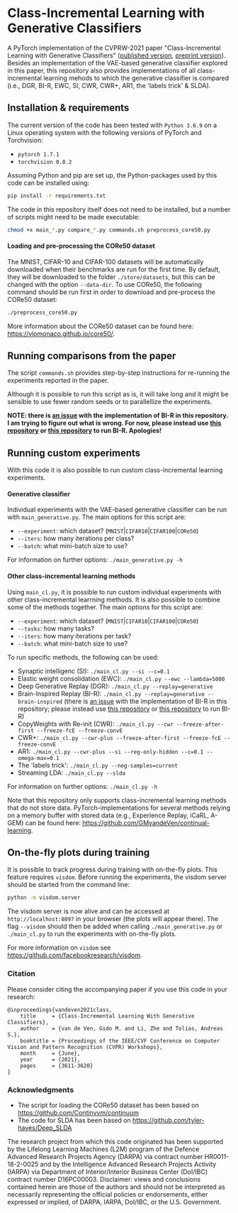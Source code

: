 # Class-Incremental Learning with Generative Classifiers
A PyTorch implementation of the CVPRW-2021 paper "Class-Incremental Learning with Generative Classifiers"
([published version](https://openaccess.thecvf.com/content/CVPR2021W/CLVision/html/van_de_Ven_Class-Incremental_Learning_With_Generative_Classifiers_CVPRW_2021_paper.html),
[preprint version](https://arxiv.org/abs/2104.10093)).
Besides an implementation of the VAE-based generative classifier explored in this paper, this repository also provides 
implementations of all class-incremental learning mehods to which the generative classifier is compared
(i.e., DGR, BI-R, EWC, SI, CWR, CWR+, AR1, the 'labels trick' & SLDA).

## Installation & requirements
The current version of the code has been tested with `Python 3.6.9` on a Linux operating system with the following versions of PyTorch and Torchvision:
* `pytorch 1.7.1`
* `torchvision 0.8.2`
 
Assuming  Python and pip are set up, the Python-packages used by this code can be installed using:
```bash
pip install -r requirements.txt
```

The code in this repository itself does not need to be installed, but a number of scripts might need to be made executable:
```bash
chmod +x main_*.py compare_*.py commands.sh preprocess_core50.py
```

#### Loading and pre-processing the CORe50 dataset
The MNIST, CIFAR-10 and CIFAR-100 datasets will be automatically downloaded when their benchmarks are run for the first time.
By default, they will be downloaded to the folder `./store/datasets`, but this can be changed with the option `--data-dir`.
To use CORe50, the following command should be run first in order to download and pre-process the CORe50 dataset:
```bash
./preprocess_core50.py
```

More information about the CORe50 dataset can be found here: <https://vlomonaco.github.io/core50/>.


## Running comparisons from the paper
The script `commands.sh` provides step-by-step instructions for re-running the experiments reported in the paper.

Although it is possible to run this script as is, it will take long and it might be sensible to use fewer random seeds
or to parallellize the experiments.

**NOTE: there is [an issue](https://github.com/GMvandeVen/class-incremental-learning/issues/1) with the implementation of BI-R in this repository. I am trying to figure out what is wrong. For now, please instead use [this repository](https://github.com/GMvandeVen/brain-inspired-replay) or [this repository](https://github.com/GMvandeVen/continual-learning) to run BI-R. Apologies!**


## Running custom experiments
With this code it is also possible to run custom class-incremental learning experiments.

#### Generative classifier
Individual experiments with the VAE-based generative classifier can be run with `main_generative.py`.
The main options for this script are:
- `--experiment`: which dataset? (`MNIST`|`CIFAR10`|`CIFAR100`|`CORe50`)
- `--iters`: how many iterations per class?
- `--batch`: what mini-batch size to use?

For information on further options: `./main_generative.py -h`

#### Other class-incremental learning methods
Using `main_cl.py`, it is possible to run custom individual experiments with other class-incremental learrning methods.
It is also possible to combine some of the methods together.
The main options for this script are:
- `--experiment`: which dataset? (`MNIST`|`CIFAR10`|`CIFAR100`|`CORe50`)
- `--tasks`: how many tasks?
- `--iters`: how many iterations per task?
- `--batch`: what mini-batch size to use?

To run specific methods, the following can be used:
- Synaptic intelligenc (SI): `./main_cl.py --si --c=0.1`
- Elastic weight consolidation (EWC): `./main_cl.py --ewc --lambda=5000`
- Deep Generative Replay (DGR): `./main_cl.py --replay=generative`
- Brain-Inspired Replay (BI-R): `./main_cl.py --replay=generative --brain-inspired` (there is [an issue](https://github.com/GMvandeVen/class-incremental-learning/issues/1) with the implementation of BI-R in this repository; please instead use [this repository](https://github.com/GMvandeVen/brain-inspired-replay) or [this repository](https://github.com/GMvandeVen/continual-learning) to run BI-R)
- CopyWeights with Re-init (CWR): `./main_cl.py --cwr --freeze-after-first --freeze-fcE --freeze-convE`
- CWR+: `./main_cl.py --cwr-plus --freeze-after-first --freeze-fcE --freeze-convE`
- AR1: `./main_cl.py --cwr-plus --si --reg-only-hidden --c=0.1 --omega-max=0.1`
- The 'labels trick': `./main_cl.py --neg-samples=current`
- Streaming LDA: `./main_cl.py --slda`

For information on further options: `./main_cl.py -h`

Note that this repository only supports class-incremental learning methods that do not store data.
PyTorch-implementations for several methods relying on a memory buffer with stored data
(e.g., Experience Replay, iCaRL, A-GEM) can be found here: <https://github.com/GMvandeVen/continual-learning>.


## On-the-fly plots during training
It is possible to track progress during training with on-the-fly plots. This feature requires `visdom`.
Before running the experiments, the visdom server should be started from the command line:
```bash
python -m visdom.server
```
The visdom server is now alive and can be accessed at `http://localhost:8097` in your browser (the plots will appear
there). The flag `--visdom` should then be added when calling `./main_generative.py` or `./main_cl.py` to run the experiments with on-the-fly plots.

For more information on `visdom` see <https://github.com/facebookresearch/visdom>.


### Citation
Please consider citing the accompanying paper if you use this code in your research:
```
@inproceedings{vandeven2021class,
    title     = {Class-Incremental Learning With Generative Classifiers},
    author    = {van de Ven, Gido M. and Li, Zhe and Tolias, Andreas S.},
    booktitle = {Proceedings of the IEEE/CVF Conference on Computer Vision and Pattern Recognition (CVPR) Workshops},
    month     = {June},
    year      = {2021},
    pages     = {3611-3620}
}
```

### Acknowledgments
- The script for loading the CORe50 dataset has been based on https://github.com/Continvvm/continuum
- The code for SLDA has been based on https://github.com/tyler-hayes/Deep_SLDA

The research project from which this code originated has been supported by the 
Lifelong Learning Machines (L2M) program of the Defence Advanced Research Projects Agency (DARPA) via contract number 
HR0011-18-2-0025 and by the Intelligence Advanced Research Projects Activity (IARPA) via Department of 
Interior/Interior Business Center (DoI/IBC) contract number D16PC00003. Disclaimer: views and conclusions 
contained herein are those of the authors and should not be interpreted as necessarily representing the official
policies or endorsements, either expressed or implied, of DARPA, IARPA, DoI/IBC, or the U.S. Government.
